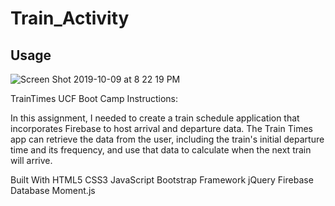 # Train_Activity

 ## Usage
 ![Screen Shot 2019-10-09 at 8 22 19 PM](https://user-images.githubusercontent.com/51130585/69214779-d56bb780-0b35-11ea-84b4-3ddfc282284b.png)

TrainTimes
UCF Boot Camp
Instructions:

In this assignment, I needed to create a train schedule application that incorporates Firebase to host arrival and departure data. The Train Times app can retrieve the data from the user, including the train's initial departure time and its frequency, and use that data to calculate when the next train will arrive.

Built With
HTML5
CSS3
JavaScript
Bootstrap Framework
jQuery
Firebase Database
Moment.js

